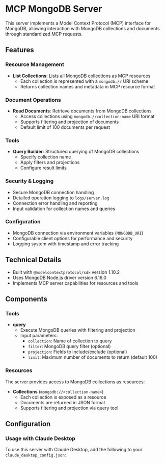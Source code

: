 # MCP MongoDB Server

This server implements a Model Context Protocol (MCP) interface for MongoDB, allowing interaction with MongoDB collections and documents through standardized MCP requests.

## Features

### Resource Management

- **List Collections**: Lists all MongoDB collections as MCP resources
  - Each collection is represented with a `mongodb://` URI scheme
  - Returns collection names and metadata in MCP resource format

### Document Operations

- **Read Documents**: Retrieve documents from MongoDB collections
  - Access collections using `mongodb://collection-name` URI format
  - Supports filtering and projection of documents
  - Default limit of 100 documents per request

### Tools

- **Query Builder**: Structured querying of MongoDB collections
  - Specify collection name
  - Apply filters and projections
  - Configure result limits

### Security & Logging

- Secure MongoDB connection handling
- Detailed operation logging to `logs/server.log`
- Connection error handling and reporting
- Input validation for collection names and queries

### Configuration

- MongoDB connection via environment variables (`MONGODB_URI`)
- Configurable client options for performance and security
- Logging system with timestamp and error tracking

## Technical Details

- Built with `@modelcontextprotocol/sdk` version 1.10.2
- Uses MongoDB Node.js driver version 6.16.0
- Implements MCP server capabilities for resources and tools

## Components

### Tools

- **query**
  - Execute MongoDB queries with filtering and projection
  - Input parameters:
    - `collection`: Name of collection to query
    - `filter`: MongoDB query filter (optional)
    - `projection`: Fields to include/exclude (optional)
    - `limit`: Maximum number of documents to return (default 100)

### Resources

The server provides access to MongoDB collections as resources:

- **Collections** (`mongodb://<collection-name>`)
  - Each collection is exposed as a resource
  - Documents are returned in JSON format
  - Supports filtering and projection via query tool

## Configuration

### Usage with Claude Desktop

To use this server with Claude Desktop, add the following to your `claude_desktop_config.json`:
